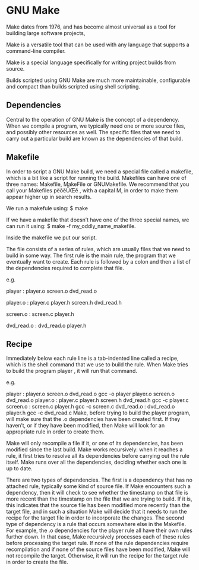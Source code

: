 # GNU Make
Make dates from 1976, and has become almost universal as a tool for building large software projects,

Make is a versatile tool that can be used with any language that supports a command-line compiler.

Make is a special language specifically for writing project builds from source.

Builds scripted using GNU Make are much more maintainable, configurable and compact than builds scripted using shell scripting.

## Dependencies
Central to the operation of GNU Make is the concept of a dependency. When we compile a program, we typically need one or more source files, and possibly other resources as well. The specific files that we need to carry out a particular build are known as the dependencies of that build.

## Makefile
In order to script a GNU Make build, we need a special file called a makefile, which is a bit like a script for running the build. Makefiles can have one of three names: Makefile, MakeFile or GNUMakefile. We recommend that you call your Makefiles pëŏĕǙŒĕ , with a capital M, in order to make them appear higher up in search results.

We run a makefule using:
$ make

If we have a makefile that doesn’t have one of the three special names, we can run it using:
$ make -f my_oddly_name_makefile.

Inside the makefile we put our script.

The file consists of a series of rules, which are usually files that we need to build in some way. The first rule is the main rule, the program that we eventually want to create. Each rule is followed by a colon and then a list of the dependencies required to complete that file.

e.g.

player : player.o screen.o dvd_read.o

player.o : player.c player.h screen.h dvd_read.h

screen.o : screen.c player.h

dvd_read.o : dvd_read.o player.h

## Recipe
Immediately below each rule line is a tab-indented line called a recipe, which is the shell command that we use to build the rule. When Make tries to build the program player , it will run that command.

e.g.

player : player.o screen.o dvd_read.o
  gcc -o player player.o screen.o dvd_read.o
player.o : player.c player.h screen.h dvd_read.h
  gcc -c player.c
screen.o : screen.c player.h
  gcc -c screen.c
dvd_read.o : dvd_read.o player.h
  gcc -c dvd_read.c
Make, before trying to build the player program, will make sure that the .o dependencies have been created first. If they haven’t, or if they have been modified, then Make will look for an appropriate rule in order to create them.

Make will only recompile a file if it, or one of its dependencies, has been modified since the last build. Make works recursively: when it reaches a rule, it first tries to resolve all its dependencies before carrying out the rule itself. Make runs over all the dependencies, deciding whether each one is up to date.

There are two types of dependencies. The first is a dependency that has no attached rule, typically some kind of source file. If Make encounters such a dependency, then it will check to see whether the timestamp on that file is more recent than the timestamp on the file that we are trying to build. If it is, this indicates that the source file has been modified more recently than the target file, and in such a situation Make will decide that it needs to run the recipe for the target file in order to incorporate the changes. The second type of dependency is a rule that occurs somewhere else in the Makefile. For example, the .o dependencies for the player rule all have their own rules further down. In that case, Make recursively processes each of these rules before processing the target rule. If none of the rule dependencies require recompilation and if none of the source files have been modified, Make will not recompile the target. Otherwise, it will run the recipe for the target rule in order to create the file.


